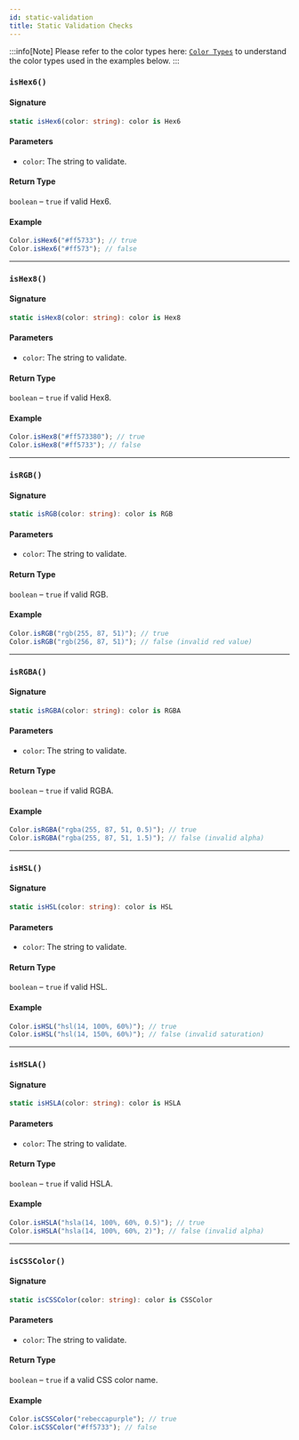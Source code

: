```yaml
---
id: static-validation
title: Static Validation Checks
---
```


<!-- markdownlint-disable-file MD024 -->

:::info[Note]
Please refer to the color types here: [`Color Types`](/docs/classes/Color#type-definitions) to understand the color types used in the examples below.
:::

### `isHex6()`

#### Signature

```typescript
static isHex6(color: string): color is Hex6
```  

#### Parameters

- `color`: The string to validate.  

#### Return Type

`boolean` – `true` if valid Hex6.  

#### Example

```ts
Color.isHex6("#ff5733"); // true
Color.isHex6("#ff573"); // false
```  

---

### `isHex8()`

#### Signature

```typescript
static isHex8(color: string): color is Hex8
```  

#### Parameters

- `color`: The string to validate.  

#### Return Type

`boolean` – `true` if valid Hex8.  

#### Example

```ts
Color.isHex8("#ff573380"); // true
Color.isHex8("#ff5733"); // false
```  

---

### `isRGB()`

#### Signature

```typescript
static isRGB(color: string): color is RGB
```  

#### Parameters

- `color`: The string to validate.  

#### Return Type

`boolean` – `true` if valid RGB.  

#### Example

```ts
Color.isRGB("rgb(255, 87, 51)"); // true
Color.isRGB("rgb(256, 87, 51)"); // false (invalid red value)
```  

---

### `isRGBA()`

#### Signature

```typescript
static isRGBA(color: string): color is RGBA
```  

#### Parameters

- `color`: The string to validate.  

#### Return Type

`boolean` – `true` if valid RGBA.  

#### Example

```ts
Color.isRGBA("rgba(255, 87, 51, 0.5)"); // true
Color.isRGBA("rgba(255, 87, 51, 1.5)"); // false (invalid alpha)
```  

---

### `isHSL()`

#### Signature

```typescript
static isHSL(color: string): color is HSL
```  

#### Parameters

- `color`: The string to validate.  

#### Return Type

`boolean` – `true` if valid HSL.  

#### Example

```ts
Color.isHSL("hsl(14, 100%, 60%)"); // true
Color.isHSL("hsl(14, 150%, 60%)"); // false (invalid saturation)
```  

---

### `isHSLA()`

#### Signature

```typescript
static isHSLA(color: string): color is HSLA
```  

#### Parameters

- `color`: The string to validate.  

#### Return Type

`boolean` – `true` if valid HSLA.  

#### Example

```ts
Color.isHSLA("hsla(14, 100%, 60%, 0.5)"); // true
Color.isHSLA("hsla(14, 100%, 60%, 2)"); // false (invalid alpha)
```  

---

### `isCSSColor()`

#### Signature

```typescript
static isCSSColor(color: string): color is CSSColor
```  

#### Parameters

- `color`: The string to validate.  

#### Return Type

`boolean` – `true` if a valid CSS color name.  

#### Example

```ts
Color.isCSSColor("rebeccapurple"); // true
Color.isCSSColor("#ff5733"); // false
```  
